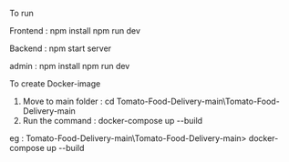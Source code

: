 To run 

Frontend : npm install 
           npm run dev

Backend : npm start server

admin : npm install 
        npm run dev


To create Docker-image

1. Move to main folder :
   cd Tomato-Food-Delivery-main\Tomato-Food-Delivery-main
2. Run the command : docker-compose up --build

eg : Tomato-Food-Delivery-main\Tomato-Food-Delivery-main> docker-compose up --build
